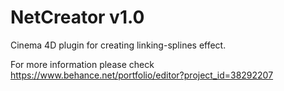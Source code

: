 # NetCreator v1.0
Cinema 4D plugin for creating linking-splines effect.

For more information please check https://www.behance.net/portfolio/editor?project_id=38292207

